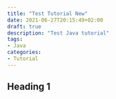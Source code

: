 ```yaml
---
title: "Test Tutorial New"
date: 2021-06-27T20:15:49+02:00
draft: true
description: "Test Java tutorial"
tags:
- Java
categories:
- Tutorial
---
```


## Heading 1